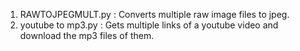 1. RAWTOJPEGMULT.py  : Converts multiple raw image files to jpeg.
2. youtube to mp3.py : Gets multiple links of a youtube video and download the mp3 files of them.
